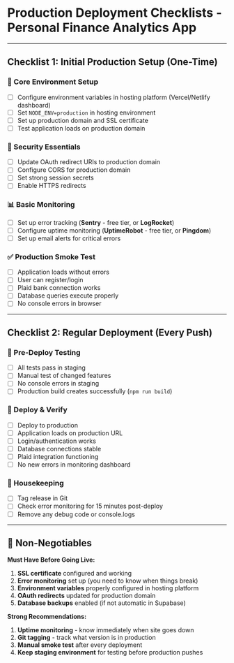 # Production Deployment Checklists - Personal Finance Analytics App

---

## Checklist 1: Initial Production Setup (One-Time)

### 🔧 Core Environment Setup
- [ ] Configure environment variables in hosting platform (Vercel/Netlify dashboard)
- [ ] Set `NODE_ENV=production` in hosting environment
- [ ] Set up production domain and SSL certificate
- [ ] Test application loads on production domain

### 🔐 Security Essentials
- [ ] Update OAuth redirect URIs to production domain
- [ ] Configure CORS for production domain
- [ ] Set strong session secrets
- [ ] Enable HTTPS redirects

### 📊 Basic Monitoring
- [ ] Set up error tracking (**Sentry** - free tier, or **LogRocket**)
- [ ] Configure uptime monitoring (**UptimeRobot** - free tier, or **Pingdom**)
- [ ] Set up email alerts for critical errors

### ✅ Production Smoke Test
- [ ] Application loads without errors
- [ ] User can register/login
- [ ] Plaid bank connection works
- [ ] Database queries execute properly
- [ ] No console errors in browser

---

## Checklist 2: Regular Deployment (Every Push)

### 🧪 Pre-Deploy Testing
- [ ] All tests pass in staging
- [ ] Manual test of changed features
- [ ] No console errors in staging
- [ ] Production build creates successfully (`npm run build`)

### 🚀 Deploy & Verify
- [ ] Deploy to production
- [ ] Application loads on production URL
- [ ] Login/authentication works
- [ ] Database connections stable
- [ ] Plaid integration functioning
- [ ] No new errors in monitoring dashboard

### 🔄 Housekeeping
- [ ] Tag release in Git
- [ ] Check error monitoring for 15 minutes post-deploy
- [ ] Remove any debug code or console.logs

---

## 🚨 Non-Negotiables

**Must Have Before Going Live:**
1. **SSL certificate** configured and working
2. **Error monitoring** set up (you need to know when things break)
3. **Environment variables** properly configured in hosting platform
4. **OAuth redirects** updated for production domain
5. **Database backups** enabled (if not automatic in Supabase)

**Strong Recommendations:**
1. **Uptime monitoring** - know immediately when site goes down
2. **Git tagging** - track what version is in production
3. **Manual smoke test** after every deployment
4. **Keep staging environment** for testing before production pushes